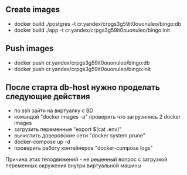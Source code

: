 ## Create images
- docker build ./postgres -t cr.yandex/crpgs3g59it0ouonuleo/bingo:db
- docker build ./app -t cr.yandex/crpgs3g59it0ouonuleo/bingo:init

## Push images
- docker push cr.yandex/crpgs3g59it0ouonuleo/bingo:db
- docker push cr.yandex/crpgs3g59it0ouonuleo/bingo:init

## После старта db-host нужно проделать следующие действия
- по ssh зайти на виртуалку с BD
- командой "docker images -a" проверить что загрузились 2 docker images
- загрузить переменные "export $(cat .env)"
- вычистить доверовские сети "docker system prune"
- docker-compose up -d
- проверить работу контейнеров "docker-compose logs"

Причина этих телодвижений - не решенный вопрос с загрузкой переменных окружения внутри виртуальной машины
